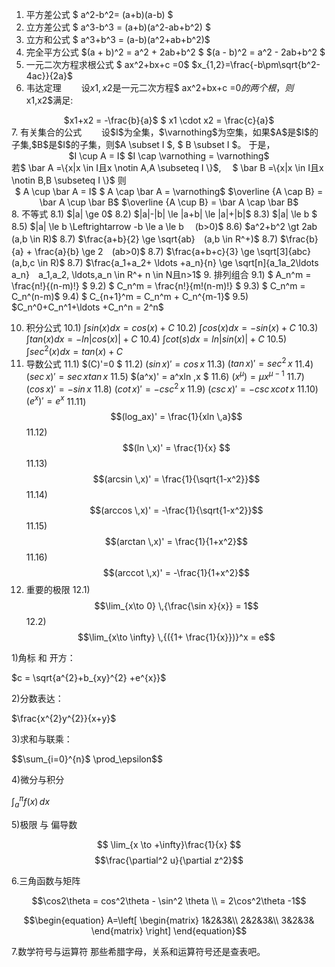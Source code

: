 

1. 平方差公式
$ a^2-b^2= (a+b)(a-b) $
2. 立方差公式
$ a^3-b^3 = (a+b)(a^2-ab+b^2) $
3. 立方和公式
$ a^3+b^3 = (a-b)(a^2+ab+b^2)$
4. 完全平方公式
$(a + b)^2  = a^2 + 2ab+b^2 $
$(a - b)^2  = a^2 - 2ab+b^2 $
5. 一元二次方程求根公式
$ ax^2+bx+c =0$
$x_{1,2}=\frac{-b\pm\sqrt{b^2-4ac}}{2a}$
6. 韦达定理
　　设$x1,x2$是一元二次方程$ ax^2+bx+c =0$的两个根，则$x1,x2$满足:
<center>$x1+x2 = -\frac{b}{a}$
$ x1 \cdot x2 = \frac{c}{a}$</center>
7. 有关集合的公式
　　设$I$为全集，$\varnothing$为空集，如果$A$是$I$的子集,$B$是$I$的子集，则$A \subset I $, $ B \subset I $。
于是，
<center>$I \cup A = I$
$I \cap \varnothing = \varnothing$</center>
若$ \bar A =\{x|x \in I且x \notin A,A \subseteq I \}$, 
　$ \bar B =\{x|x \in I且x \notin B,B \subseteq I \}$
则
<center>$ A \cup  \bar A = I$
$ A \cap \bar A = \varnothing$
$\overline {A \cap B} = \bar A \cup \bar B$
$\overline {A \cup B} = \bar A \cap \bar B$
</center>
8. 不等式
8.1) $|a| \ge 0$
8.2) $|a|-|b| \le |a+b| \le |a|+|b|$
8.3) $|a| \le b $
8.5) $|a| \le b \Leftrightarrow -b \le a \le b　 (b>0)$
8.6) $a^2+b^2 \gt 2ab　(a,b \in R)$
8.7) $\frac{a+b}{2}  \ge \sqrt{ab}　(a,b \in R^+)$
8.7) $\frac{b}{a} + \frac{a}{b} \ge 2　(ab>0)$
8.7) $\frac{a+b+c}{3} \ge \sqrt[3]{abc}　(a,b,c \in R)$
8.7) $\frac{a_1+a_2+ \ldots +a_n}{n} \ge \sqrt[n]{a_1a_2\ldots a_n}　a_1,a_2, \ldots,a_n \in R^+ n \in N且n>1$
9. 排列组合
9.1) $ A_n^m = \frac{n!}{(n-m)!} $
9.2) $ C_n^m = \frac{n!}{m!(n-m)!} $
9.3) $ C_n^m = C_n^(n-m)$
9.4) $ C_{n+1}^m = C_n^m + C_n^{m-1}$
9.5) $C_n^0+C_n^1+\ldots +C_n^n = 2^n$

10. 积分公式
10.1) $\int sin(x)dx = cos(x) +C$
10.2) $\int cos(x)dx = -sin(x) +C$
10.3) $\int tan(x)dx = -ln|cos(x)| +C$
10.4) $\int cot(s)dx = ln|sin(x)| +C$
10.5) $\int sec^2(x)dx = tan(x) +C$
11. 导数公式
11.1) $(C)'=0 $
11.2) $(sin \,x)' = cos \,x$
11.3) $(tan \,x)' = sec^2 \,x$
11.4) $(sec \,x)' = sec \,xtan \,x$
11.5) $(a^x)' = a^xln \,x $
11.6) $(x^{\mu}) = \mu x^{\mu-1}$
11.7) $(cos \,x)' = -sin \,x$
11.8) $(cot \,x)' = -csc^2 \,x$
11.9) $(csc \,x)' = -csc \,xcot \,x$
11.10) $(e^x)' = e^x$
11.11) $$(log_ax)' = \frac{1}{xln \,a}$$
11.12) $$(ln \,x)' = \frac{1}{x} $$
11.13) $$(arcsin \,x)' = \frac{1}{\sqrt{1-x^2}}$$
11.14) $$(arccos \,x)' = -\frac{1}{\sqrt{1-x^2}}$$
11.15) $$(arctan \,x)' = \frac{1}{1+x^2}$$
11.16) $$(arccot \,x)' = -\frac{1}{1+x^2}$$
12. 重要的极限
12.1) $$\lim_{x\to 0} \,{\frac{\sin x}{x}} = 1$$
12.2) $$\lim_{x\to \infty} \,{({1+ \frac{1}{x}})}^x =  e$$



1)角标 和 开方：

$c = \sqrt{a^{2}+b_{xy}^{2} +e^{x}}$

2)分数表达：

$\frac{x^{2}y^{2}}{x+y}$

3)求和与联乘：

$$\sum_{i=0}^{n}$  \prod_\epsilon$$

4)微分与积分

$\int_{a}^{\pi} f(x) \,dx$ 

5)极限 与 偏导数

$$ \lim_{x \to +\infty}\frac{1}{x} $$
$$\frac{\partial^2 u}{\partial z^2}$$



6.三角函数与矩阵

$$\cos2\theta = cos^2\theta - \sin^2 \theta \\ =  2\cos^2\theta -1$$

$$\begin{equation}
A=\left[
\begin{matrix}
1&2&3&\\
2&2&3&\\
3&2&3&
\end{matrix}
\right]
\end{equation}$$

7.数学符号与运算符 
那些希腊字母，关系和运算符号还是查表吧。 
